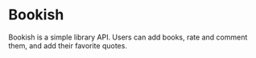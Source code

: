 # Bookish
Bookish is a simple library API. Users can add books, rate and comment them, and add their favorite quotes.